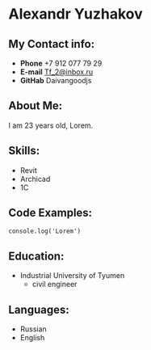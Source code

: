 # Alexandr Yuzhakov

## My Contact info:

* __Phone__ +7 912 077 79 29
* __E-mail__ Tf_2@inbox.ru
* __GitHab__ Daivangoodjs

## About Me:
I am 23 years old, Lorem. 

## Skills:
* Revit
* Archicad
* 1C
## Code Examples:

`console.log('Lorem')`

## Education:

* Industrial University of Tyumen
  + civil engineer

## Languages:
* Russian
* English
